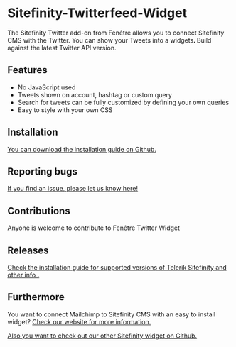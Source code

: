 # Sitefinity-Twitterfeed-Widget
<p>The Sitefinity Twitter add-on from Fen&ecirc;tre allows you to connect Sitefinity CMS with the Twitter. You can show your Tweets into a widgets<strong>. </strong>Build against the latest Twitter API version.</p>

<h2>Features</h2>

<ul>
	<li>No JavaScript used</li>
	<li>Tweets shown on account, hashtag or custom query</li>
	<li>Search for tweets can be fully customized by defining your own queries</li>
	<li>Easy to style with your own CSS</li>
</ul>

<h2>Installation</h2>

<p><a href=https://github.com/Fenetre/Sitefinity-Twitterfeed-Widget/blob/master/Installation%20Guide%20Twitterfeed>You can download the installation guide on Github.</a></p>

<h2>Reporting bugs</h2>

<p> <p><a href=https://github.com/Fenetre/Sitefinity-Twitterfeed-Widget/issues> If you find an issue, please let us know here!</a> 

<h2>Contributions</h2>

<p>Anyone is welcome to contribute to Fen&ecirc;tre Twitter Widget</p>

<h2>Releases</h2>
<a href=https://github.com/Fenetre/Sitefinity-Twitterfeed-Widget/blob/master/Installation%20Guide%20Twitterfeed>Check the installation guide for supported versions of Telerik Sitefinity and other info .</a></p>

<h2>Furthermore</h2>

<p>You want to connect Mailchimp to Sitefinity CMS with an easy to install widget? <a href=https://www.fenetre.nl/producten/telerik-sitefinity-widgets/sitefinity-mailchimp-widget/>Check our website for more information.<a/></p>

<a href=https://github.com/Fenetre/Sitefinity-Form-Extension-Widget>Also you want to check out our other Sitefinity widget on Github.<a/></p>


